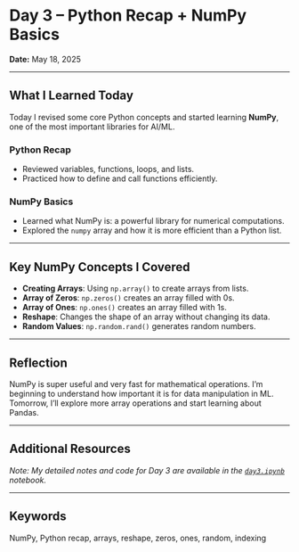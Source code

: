 # Day 3 – Python Recap + NumPy Basics

**Date:** May 18, 2025

---

## What I Learned Today

Today I revised some core Python concepts and started learning **NumPy**, one of the most important libraries for AI/ML.

### Python Recap
- Reviewed variables, functions, loops, and lists.
- Practiced how to define and call functions efficiently.

### NumPy Basics
- Learned what NumPy is: a powerful library for numerical computations.
- Explored the `numpy` array and how it is more efficient than a Python list.

---

## Key NumPy Concepts I Covered

- **Creating Arrays**: Using `np.array()` to create arrays from lists.
- **Array of Zeros**: `np.zeros()` creates an array filled with 0s.
- **Array of Ones**: `np.ones()` creates an array filled with 1s.
- **Reshape**: Changes the shape of an array without changing its data.
- **Random Values**: `np.random.rand()` generates random numbers.

---

## Reflection

NumPy is super useful and very fast for mathematical operations. I’m beginning to understand how important it is for data manipulation in ML. Tomorrow, I’ll explore more array operations and start learning about Pandas.

---

## Additional Resources

*Note: My detailed notes and code for Day 3 are available in the [`day3.ipynb`](day3notes.ipynb) notebook.*

---

## Keywords

NumPy, Python recap, arrays, reshape, zeros, ones, random, indexing
